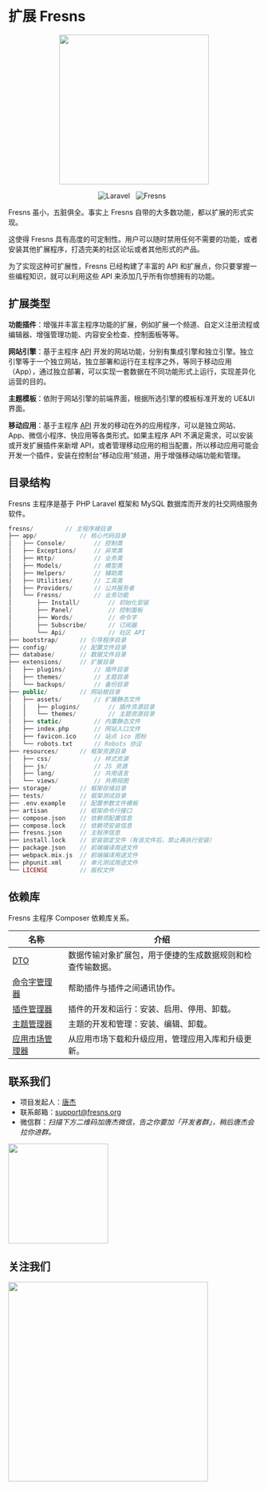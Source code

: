 # 扩展 Fresns

<p align="center"><img src="/assets/images/logo.png" width="300"></p>

<p align="center">
<img src="https://img.shields.io/badge/Laravel-v9.x-blueviolet" alt="Laravel" style="display:inline">
<img src="https://img.shields.io/badge/Fresns-v2.x-blue" alt="Fresns" style="display:inline;margin:0 8px">
</p>

Fresns 虽小，五脏俱全。事实上 Fresns 自带的大多数功能，都以扩展的形式实现。

这使得 Fresns 具有高度的可定制性。用户可以随时禁用任何不需要的功能，或者安装其他扩展程序，打造完美的社区论坛或者其他形式的产品。

为了实现这种可扩展性，Fresns 已经构建了丰富的 API 和扩展点，你只要掌握一些编程知识，就可以利用这些 API 来添加几乎所有你想拥有的功能。


## 扩展类型

**功能插件**：增强并丰富主程序功能的扩展，例如扩展一个频道、自定义注册流程或编辑器、增强管理功能、内容安全检查、控制面板等等。

**网站引擎**：基于主程序 [API](../api/) 开发的网站功能，分别有集成引擎和独立引擎。独立引擎等于一个独立网站，独立部署和运行在主程序之外，等同于移动应用（App），通过独立部署，可以实现一套数据在不同功能形式上运行，实现差异化运营的目的。

**主题模板**：依附于网站引擎的前端界面，根据所选引擎的模板标准开发的 UE&UI 界面。

**移动应用**：基于主程序 [API](../api/) 开发的移动在外的应用程序，可以是独立网站、App、微信小程序、快应用等各类形式。如果主程序 API 不满足需求，可以安装或开发扩展插件来新增 API，或者管理移动应用的相当配置，所以移动应用可能会开发一个插件，安装在控制台“移动应用”频道，用于增强移动端功能和管理。


## 目录结构

Fresns 主程序是基于 PHP Laravel 框架和 MySQL 数据库而开发的社交网络服务软件。

```php
fresns/         // 主程序根目录
├── app/            // 核心代码目录
│   ├── Console/        // 控制类
│   ├── Exceptions/     // 异常类
│   ├── Http/           // 业务类
│   ├── Models/         // 模型类
│   ├── Helpers/        // 辅助类
│   ├── Utilities/      // 工具类
│   ├── Providers/      // 公共服务者
│   └── Fresns/         // 业务功能
│       ├── Install/        // 初始化安装
│       ├── Panel/          // 控制面板
│       ├── Words/          // 命令字
│       ├── Subscribe/      // 订阅器
│       └── Api/            // 社区 API
├── bootstrap/      // 引导程序目录
├── config/         // 配置文件目录
├── database/       // 数据文件目录
├── extensions/     // 扩展目录
│   ├── plugins/        // 插件目录
│   ├── themes/         // 主题目录
│   └── backups/        // 备份目录
├── public/         // 网站根目录
│   ├── assets/         // 扩展静态文件
│   │   ├── plugins/        // 插件资源目录
│   │   └── themes/         // 主题资源目录
│   ├── static/         // 内置静态文件
│   ├── index.php       // 网站入口文件
│   ├── favicon.ico     // 站点 ico 图标
│   └── robots.txt      // Robots 协议
├── resources/      // 框架资源目录
│   ├── css/            // 样式资源
│   ├── js/             // JS 资源
│   ├── lang/           // 共用语言
│   └── views/          // 共用视图
├── storage/        // 框架存储目录
├── tests/          // 框架测试目录
├── .env.example    // 配置参数文件模板
├── artisan         // 框架命令行接口
├── compose.json    // 依赖项配置信息
├── compose.lock    // 依赖项安装信息
├── fresns.json     // 主程序信息
├── install.lock    // 安装锁定文件（有该文件后，禁止再执行安装）
├── package.json    // 前端编译用途文件
├── webpack.mix.js  // 前端编译用途文件
├── phpunit.xml     // 单元测试用途文件
└── LICENSE         // 版权文件
```


## 依赖库

Fresns 主程序 Composer 依赖库关系。

| 名称 | 介绍 |
| --- | --- |
| [DTO](https://github.com/fresns/dto) | 数据传输对象扩展包，用于便捷的生成数据规则和检查传输数据。 |
| [命令字管理器](https://github.com/fresns/cmd-word-manager) | 帮助插件与插件之间通讯协作。 |
| [插件管理器](https://github.com/fresns/plugin-manager) | 插件的开发和运行：安装、启用、停用、卸载。 |
| [主题管理器](https://github.com/fresns/theme-manager) | 主题的开发和管理：安装、编辑、卸载。 |
| [应用市场管理器](https://github.com/fresns/market-manager) | 从应用市场下载和升级应用，管理应用入库和升级更新。 |


## 联系我们

- 项目发起人：[唐杰](https://tangjie.me/about)
- 联系邮箱：[support@fresns.org](mailto:support@fresns.org)
- 微信群：*扫描下方二维码加唐杰微信，告之你要加「开发者群」，稍后唐杰会拉你进群。*

<img src="/assets/images/wechat.jpg" width="200">

## 关注我们

<img src="/assets/images/wechat-mp.png" width="400">
